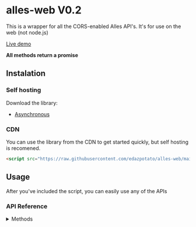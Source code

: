 # alles-web V0.2
This is a wrapper for all the CORS-enabled Alles API's. It's for use on the web (not node.js)

[Live demo](https://edazpotato.github.io/alles-web "Click to see a live demo of the library's capabilities!")

**All methods return a promise**

## Instalation

### Self hosting
Download the library:
- [Asynchronous](https://raw.githubusercontent.com/edazpotato/alles-web/main/alles-web.js)

### CDN
You can use the library from the CDN to get started quickly, but self hosting is recomened.
  ```html
  <script src="https://raw.githubusercontent.com/edazpotato/alles-web/main/alles-web.js"></script>
  ```

## Usage

After you've included the script, you can easily use any of the APIs

### API Reference

<details>
	<summary>Methods</summary>
	<details>
		<summary>Horizon (user api) methods</summary>

		<details>
			<summary>name + tag > userData</summary> 
			```js
			var userData = alles.user.nametag(name, tag);
			```
			example:
			```js
			console.log(alles.user.nametag("Edaz", "6521"));
			```
		</details>

		<details>
			<summary>custom username > userData</summary>
			```js
			var userData = alles.user.username(customName);
			```
			example:
			```js
			console.log(alles.user.username("Archie"));
			```
		</details>

		<details>
			<summary>id > userData</summary>
			```js
			var userData = alles.user.id(userId);
			```
			example:
			```js
			console.log(alles.user.id("fbaf303e-8f5a-453e-aad6-6b7a0aea8a7d"));
			```
		</details>
	</details>

	<details>
		<summary>Spotify methods</summary>

		<details>
			<summary>id > listeningData</summary> 
			```js
			var listeningData = alles.spotify.id("fbaf303e-8f5a-453e-aad6-6b7a0aea8a7d");
			```
			example:
			```js
			console.log(alles.spotify.id("fbaf303e-8f5a-453e-aad6-6b7a0aea8a7d"));
			```
		</details>
	</details>

	<details>
		<summary>Responce types</summary>
		All methods return an `APIResponce` object, which looks like this:
		<details>
			<summary>APIResponce</summary>
			```js
			{
				"status": "",        // Either 'success' or 'error'. If it is 'success' continue as normal. If it is 'error' consider showing errorMessage to your users.
				"errorMessage": "",  // This will have a human-readable (engligh) error message (will be null if there was not an eror).
				"responce": {}       // An object that contains the responce from that request, such as a `userData` or `listeningData` object.
			}
			```
			example:
			```json
			{
				"status": "success",
				"errorMessage": null,
				"responce": {
					"id": "00000000-0000-0000-0000-000000000000",
					"name": "Archie",
					"tag": "0001",
					"nickname": "Archie",
					"username": "archie",
					"xp": {
						"total": 3994,
						"level": 4,
						"levelXp": 694,
						"levelXpMax": 1300,
						"levelProgress": 0.5338461538461539
					},
					"plus": true,
					"createdAt": "2020-02-28T23:06:08.000Z",
					"cachedAt": "2020-11-12T07:11:56.000Z"
				}
			}
			```
		</details>
	</details>

	<details>
		<summary>userData</summary> 
		```js
		{
			"id": "",                   // Alles user ID.
			"name": "",                 // User's name, i.e. Name#Tag.
			"tag": "",                  // User's discriminator tag, i.e. Name#Tag.
			"nickname": "",             // User's nickname (will be null if none exists).
			"username": ,               // Custom username, i.e. @Archie (will be null if none exists).
			"xp": {                     // XP object.
				"total": 420,           // User's total Alles XP.
				"level": 1,             // User's Alles level.
				"levelXp": 420,         // How much xp the user has toward the next level.
				"levelXpMax": 1000,     // The ammount of XP required to reach the next level.
				"levelProgress": 0.420  // Number that represnts the user's progress towards leveling up.
			},
			"plus": false,              // True if the user has Alles +, otherwise false.
			"createdAt": "",            // Timestamp of when the user first registered their Alles account.
			"cachedAt": ""              // Timestamp of when this data was last cached by the server.
		}
		```
		example:
		```json
		{
			"id": "fbaf303e-8f5a-453e-aad6-6b7a0aea8a7d",
			"name": "Edaz",
			"tag": "6521",
			"nickname": "ΣDΛZ",
			"username": null,
			"xp": {
				"total": 954,
				"level": 1,
				"levelXp": 954,
				"levelXpMax": 1000,
				"levelProgress": 0.954
			},
			"plus": false,
			"createdAt": "2020-10-16T21:06:41.000Z",
			"cachedAt": "2020-11-12T06:56:57.000Z"
		}
		```
	</details>

	<details>
		<summary>listeningData</summary>
		```js
		{
			"alles": ""             // Alles user ID.
			"spotify": ""           // Spotify ID.
			"checkedAt": ""         // Timestamp of when the data was last checked with Spotify.
			"createdAt": ""         // Timestamp of when the user started listening to this song.
			"item": {               // Song object (null if the user isn't listening to anything right now)
				"id": ""            // Song ID.
				"name": ""          // Display name of the song.
				"playing": true     // True if the song is playing, false if it's paused.
				"progress": 123     // Number that indicates how far through the song the user is.
				"duration": 321     // Number that indicates the length of the song.
				"explicit": false   // True is the song is flaged as explicit, false if it isn't.
				"artists": [        // Array of objects with information about the song artists.
					{               // Artist object.
						"id": "",   // ID of the artist.
						"name": ""  // Display name of the artist.
					}
				]
			}
		}
		```
		example:
		```json
		{
			"alles": "fbaf303e-8f5a-453e-aad6-6b7a0aea8a7d",
			"spotify": "j1q7eogtchl2avybqa78430ur",
			"checkedAt": "2020-11-12T06:59:46.000Z",
			"createdAt": "2020-10-28T03:11:21.000Z",
			"item": {
				"id": "0qcr5FMsEO85NAQjrlDRKo",
				"name": "Let It Go - From \"Frozen\"/Soundtrack Version",
				"playing": true,
				"progress": 1757,
				"duration": 223840,
				"explicit": false,
				"artists": [
					{
						"id": "73Np75Wv2tju61Eo9Zw4IR",
						"name": "Idina Menzel"
					}
				]
			}
		}
		```
	</details>
</details>
